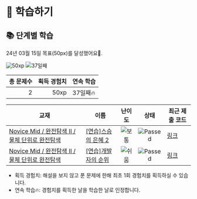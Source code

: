 # 📖 학습하기

## 📚 단계별 학습
24년 03월 15일 목표(50px)를 달성했어요🥳.

![50xp](https://img.shields.io/badge/EXP-50xp-%235cb85c.svg?for-the-badge)
![37일째](https://img.shields.io/badge/연속학습-37일째-%23E34F26.svg?for-the-badge)

|총 문제수|획득 경험치|연속 학습|
|---:|---:|---|
2|50xp|37일째🔥|

|교재|이름|난이도|상태|최근 제출 코드|
|---|---|:---:|:---:|---|
|[Novice Mid / 완전탐색 II / 물체 단위로 완전탐색](https://www.codetree.ai/missions?missionId=5)|[[연습]스승의 은혜 2](https://www.codetree.ai/missions/5/problems/the-grace-form-teacher-2)|![보통][medium]|![Passed][passed]|[링크](https://github.com/twoupload/codetree-TILs/blob/main/240315/%EC%8A%A4%EC%8A%B9%EC%9D%98%20%EC%9D%80%ED%98%9C%202/the-grace-form-teacher-2.cpp)|
|[Novice Mid / 완전탐색 II / 물체 단위로 완전탐색](https://www.codetree.ai/missions?missionId=5)|[[연습]개발자의 순위](https://www.codetree.ai/missions/5/problems/developer's-rank)|![쉬움][easy]|![Passed][passed]|[링크](https://github.com/twoupload/codetree-TILs/blob/main/240315/%EA%B0%9C%EB%B0%9C%EC%9E%90%EC%9D%98%20%EC%88%9C%EC%9C%84/developer's-rank.cpp)|


* 획득 경험치: 해설을 보지 않고 푼 문제에 한해 최초 1회 경험치를 획득하실 수 있습니다.
* 연속 학습🔥: 경험치를 획득한 날을 학습한 날로 인정합니다.










[b5]: https://img.shields.io/badge/Bronze_5-%235D3E31.svg
[b4]: https://img.shields.io/badge/Bronze_4-%235D3E31.svg
[b3]: https://img.shields.io/badge/Bronze_3-%235D3E31.svg
[b2]: https://img.shields.io/badge/Bronze_2-%235D3E31.svg
[b1]: https://img.shields.io/badge/Bronze_1-%235D3E31.svg
[s5]: https://img.shields.io/badge/Silver_5-%23394960.svg
[s4]: https://img.shields.io/badge/Silver_4-%23394960.svg
[s3]: https://img.shields.io/badge/Silver_3-%23394960.svg
[s2]: https://img.shields.io/badge/Silver_2-%23394960.svg
[s1]: https://img.shields.io/badge/Silver_1-%23394960.svg
[g5]: https://img.shields.io/badge/Gold_5-%23FFC433.svg
[g4]: https://img.shields.io/badge/Gold_4-%23FFC433.svg
[g3]: https://img.shields.io/badge/Gold_3-%23FFC433.svg
[g2]: https://img.shields.io/badge/Gold_2-%23FFC433.svg
[g1]: https://img.shields.io/badge/Gold_1-%23FFC433.svg
[p5]: https://img.shields.io/badge/Platinum_5-%2376DDD8.svg
[p4]: https://img.shields.io/badge/Platinum_4-%2376DDD8.svg
[p3]: https://img.shields.io/badge/Platinum_3-%2376DDD8.svg
[p2]: https://img.shields.io/badge/Platinum_2-%2376DDD8.svg
[p1]: https://img.shields.io/badge/Platinum_1-%2376DDD8.svg
[passed]: https://img.shields.io/badge/Passed-%23009D27.svg
[failed]: https://img.shields.io/badge/Failed-%23D24D57.svg
[easy]: https://img.shields.io/badge/쉬움-%235cb85c.svg?for-the-badge
[medium]: https://img.shields.io/badge/보통-%23FFC433.svg?for-the-badge
[hard]: https://img.shields.io/badge/어려움-%23D24D57.svg?for-the-badge